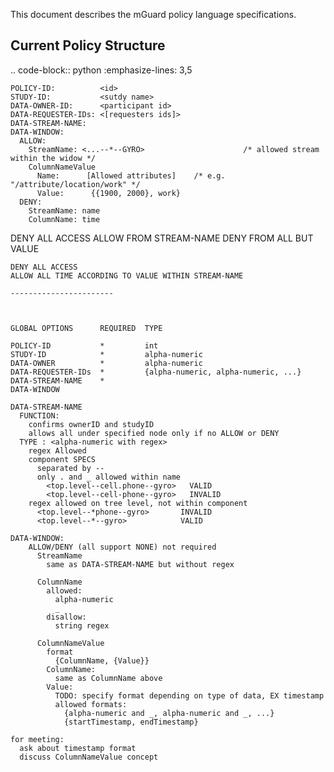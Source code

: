 This document describes the mGuard policy language specifications.

Current Policy Structure
------------------------
.. code-block:: python
   :emphasize-lines: 3,5

    POLICY-ID:          <id>
    STUDY-ID:           <sutdy name>  
    DATA-OWNER-ID:      <participant id>
    DATA-REQUESTER-IDs: <[requesters ids]>
    DATA-STREAM-NAME:   
    DATA-WINDOW:
      ALLOW:
        StreamName: <...--*--GYRO>                      /* allowed stream within the widow */
        ColumnNameValue
          Name:      [Allowed attributes]    /* e.g. "/attribute/location/work" */
          Value:      {{1900, 2000}, work}
      DENY:
        StreamName: name
        ColumnName: time



DENY ALL ACCESS
ALLOW FROM STREAM-NAME
DENY FROM ALL BUT VALUE
```
DENY ALL ACCESS
ALLOW ALL TIME ACCORDING TO VALUE WITHIN STREAM-NAME

-----------------------



GLOBAL OPTIONS      REQUIRED  TYPE

POLICY-ID           *         int
STUDY-ID            *         alpha-numeric
DATA-OWNER          *         alpha-numeric
DATA-REQUESTER-IDs  *         {alpha-numeric, alpha-numeric, ...}
DATA-STREAM-NAME    *
DATA-WINDOW            

DATA-STREAM-NAME
  FUNCTION:
    confirms ownerID and studyID
    allows all under specified node only if no ALLOW or DENY
  TYPE : <alpha-numeric with regex>
    regex Allowed
    component SPECS
      separated by --
      only . and _ allowed within name
        <top.level--cell.phone--gyro>   VALID
        <top.level--cell-phone--gyro>   INVALID
    regex allowed on tree level, not within component
      <top.level--*phone--gyro>       INVALID
      <top.level--*--gyro>            VALID 

DATA-WINDOW:
    ALLOW/DENY (all support NONE) not required
      StreamName
        same as DATA-STREAM-NAME but without regex
          
      ColumnName
        allowed:
          alpha-numeric
          _
        disallow:
          string regex

      ColumnNameValue
        format
          {ColumnName, {Value}}
        ColumnName:
          same as ColumnName above
        Value:
          TODO: specify format depending on type of data, EX timestamp
          allowed formats:
            {alpha-numeric and _, alpha-numeric and _, ...}
            {startTimestamp, endTimestamp} 

for meeting:
  ask about timestamp format
  discuss ColumnNameValue concept
